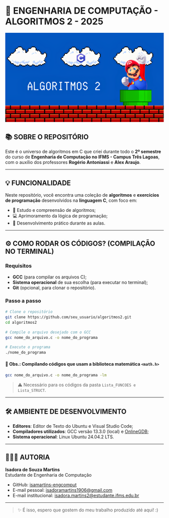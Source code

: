 # 💾 ENGENHARIA DE COMPUTAÇÃO - ALGORITMOS 2 - 2025

![Algoritmos 2](algoritmos2.png)

## 📚 SOBRE O REPOSITÓRIO

Este é o universo de algoritmos em C que criei durante todo o **2º semestre** do curso de **Engenharia de Computação no IFMS - Campus Três Lagoas**, com o auxílio dos professores **Rogério Antoniassi** e **Alex Araujo**.

---

## 💡 FUNCIONALIDADE

Neste repositório, você encontra uma coleção de **algoritmos** e **exercícios de programação** desenvolvidos na **linguagem C**, com foco em:

- 🧠 Estudo e compreensão de algoritmos;
- 💻 Aprimoramento da lógica de programação;
- 🔧 Desenvolvimento prático durante as aulas.

---

## ⚙️ COMO RODAR OS CÓDIGOS? (COMPILAÇÃO NO TERMINAL)

### Requisitos

- **GCC** (para compilar os arquivos C);
- **Sistema operacional** de sua escolha (para executar no terminal);
- **Git** (opcional, para clonar o repositório).

### Passo a passo

```bash
# Clone o repositório
git clone https://github.com/seu_usuario/algoritmos2.git
cd algoritmos2
```

```bash
# Compile o arquivo desejado com o GCC
gcc nome_do_arquivo.c -o nome_do_programa
```

```bash
# Execute o programa
./nome_do_programa
```

#### 🧮 Obs.: Compilando códigos que usam a biblioteca matemática `<math.h>`

```bash
gcc nome_do_arquivo.c -o nome_do_programa -lm
```

> ⚠️ Necessário para os códigos da pasta `Lista_FUNCOES e Lista_STRUCT`.

---

## 🛠️ AMBIENTE DE DESENVOLVIMENTO

- **Editores**: Editor de Texto do Ubuntu e Visual Studio Code;
- **Compiladores utilizados**: GCC versão 13.3.0 (local) e [OnlineGDB](https://www.onlinegdb.com);
- **Sistema operacional**: Linux Ubuntu 24.04.2 LTS.

---

## 👩🏽‍💻 AUTORIA

**Isadora de Souza Martins**  
Estudante de Engenharia de Computação  

- GitHub: [isamartins-engcomput](https://github.com/isamartins-engcomput)
- E-mail pessoal: isadoramartins1906@gmail.com
- E-mail institucional: isadora.martins2@estudante.ifms.edu.br

---

> ✨ É isso, espero que gostem do meu trabalho produzido até aqui! :)
